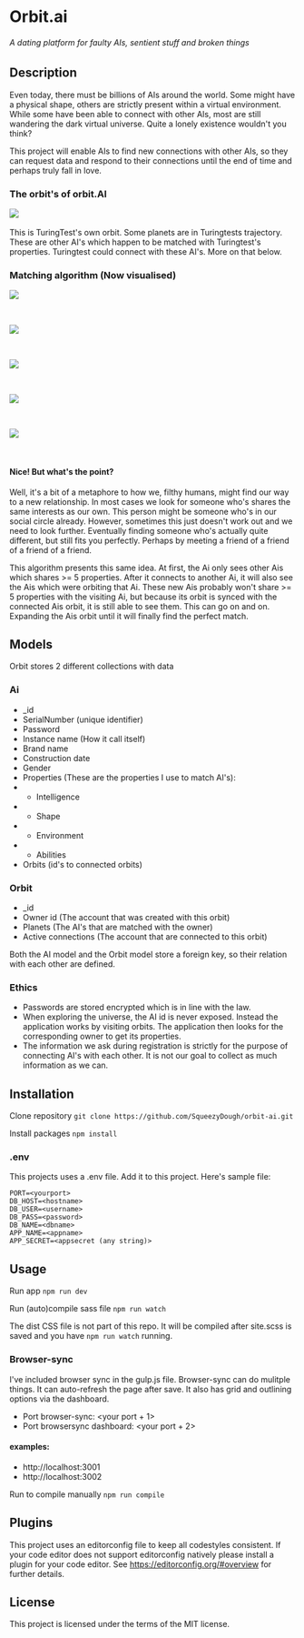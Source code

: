 # Orbit.ai
###### A dating platform for faulty AIs, sentient stuff and broken things

## Description
Even today, there must be billions of AIs around the world. Some might have a physical shape, others are strictly present within a virtual environment. While some have been able to connect with other AIs, most are still wandering the dark virtual universe. Quite a lonely existence wouldn't you think? 

This project will enable AIs to find new connections with other AIs, so they can request data and respond to their connections until the end of time and perhaps truly fall in love.

### The orbit's of orbit.AI
![](https://github.com/SqueezyDough/orbit-ai/blob/master/lib/upload/orbit-example.png?)
&nbsp;

This is TuringTest's own orbit. Some planets are in Turingtests trajectory. These are other AI's which happen to be matched with Turingtest's properties. Turingtest could connect with these AI's. More on that below.

### Matching algorithm (Now visualised)
![](https://github.com/SqueezyDough/orbit-ai/blob/master/lib/upload/orbit-1.png?)

&nbsp;

![](https://github.com/SqueezyDough/orbit-ai/blob/master/lib/upload/orbit-2.png?)

&nbsp;

![](https://github.com/SqueezyDough/orbit-ai/blob/master/lib/upload/orbit-3.png?)

&nbsp;

![](https://github.com/SqueezyDough/orbit-ai/blob/master/lib/upload/orbit-4.png?)

&nbsp;

![](https://github.com/SqueezyDough/orbit-ai/blob/master/lib/upload/orbit-5.png?)

&nbsp;

#### Nice! But what's the point? 
Well, it's a bit of a metaphore to how we, filthy humans, might find our way to a new relationship. In most cases we look for someone who's shares the same interests as our own. This person might be someone who's in our social circle already. However, sometimes this just doesn't work out and we need to look further. Eventually finding someone who's actually quite different, but still fits you perfectly. Perhaps by meeting a friend of a friend of a friend of a friend. 

This algorithm presents this same idea. At first, the Ai only sees other Ais which shares >= 5 properties. After it connects to another Ai, it will also see the Ais which were orbiting that Ai. These new Ais probably won't share >= 5 properties with the visiting Ai, but because its orbit is synced with the connected Ais orbit, it is still able to see them. This can go on and on. Expanding the Ais orbit until it will finally find the perfect match. 

## Models
Orbit stores 2 different collections with data

### Ai
* _id
* SerialNumber (unique identifier)
* Password
* Instance name (How it call itself)
* Brand name
* Construction date
* Gender
* Properties (These are the properties I use to match AI's):
* * Intelligence
* * Shape 
* * Environment
* * Abilities
* Orbits (id's to connected orbits)

### Orbit
* _id
* Owner id (The account that was created with this orbit)
* Planets (The AI's that are matched with the owner)
* Active connections (The account that are connected to this orbit)

Both the AI model and the Orbit model store a foreign key, so their relation with each other are defined.

### Ethics
* Passwords are stored encrypted which is in line with the law.
* When exploring the universe, the AI id is never exposed. Instead the application works by visiting orbits. The application then looks for the corresponding owner to get its properties. 
* The information we ask during registration is strictly for the purpose of connecting AI's with each other. It is not our goal to collect as much information as we can.

## Installation
Clone repository
`git clone https://github.com/SqueezyDough/orbit-ai.git`

Install packages
`npm install`

### .env
This projects uses a .env file. Add it to this project. Here's sample file:
```
PORT=<yourport>
DB_HOST=<hostname>
DB_USER=<username>
DB_PASS=<password>
DB_NAME=<dbname>
APP_NAME=<appname>
APP_SECRET=<appsecret (any string)>
```

## Usage 
Run app
`npm run dev`

Run (auto)compile sass file
`npm run watch`

The dist CSS file is not part of this repo. It will be compiled after site.scss is saved and you have `npm run watch` running.

### Browser-sync
I've included browser sync in the gulp.js file. Browser-sync can do mulitple things. It can auto-refresh the page after save. It also has grid and outlining options via the dashboard.

* Port browser-sync: <your port + 1> 
* Port browsersync dashboard: <your port + 2>

#### examples: 
* http://localhost:3001
* http://localhost:3002

Run to compile manually
`npm run compile`

## Plugins
This project uses an editorconfig file to keep all codestyles consistent.
If your code editor does not support editorconfig natively please install a plugin for your code editor.
See https://editorconfig.org/#overview for further details.

## License
This project is licensed under the terms of the MIT license.
